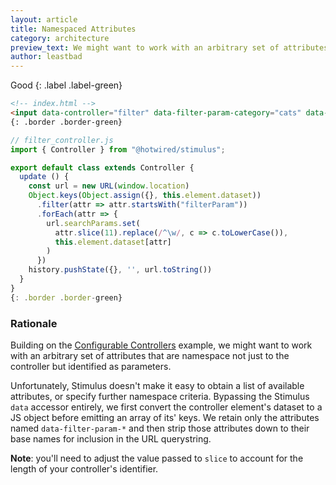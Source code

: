 ```yaml
---
layout: article
title: Namespaced Attributes
category: architecture
preview_text: We might want to work with an arbitrary set of attributes that are namespace not just to the controller but identified as parameters.
author: leastbad
---
```


Good
{: .label .label-green}

```html
<!-- index.html -->
<input data-controller="filter" data-filter-param-category="cats" data-filter-param-rating="5" data-filter-param-color="black" type="text" data-action="input->filter#update">
{: .border .border-green}
```

```js
// filter_controller.js
import { Controller } from "@hotwired/stimulus";

export default class extends Controller {
  update () {
    const url = new URL(window.location)
    Object.keys(Object.assign({}, this.element.dataset))
      .filter(attr => attr.startsWith("filterParam"))
      .forEach(attr => {
        url.searchParams.set(
          attr.slice(11).replace(/^\w/, c => c.toLowerCase()),
          this.element.dataset[attr]
        )
      })
    history.pushState({}, '', url.toString())
  }
}
{: .border .border-green}
```

### Rationale
Building on the [Configurable Controllers](../architecture/configurable-controllers.md) example, we might want to work with an arbitrary set of attributes that are namespace not just to the controller but identified as parameters.

Unfortunately, Stimulus doesn't make it easy to obtain a list of available attributes, or specify further namespace criteria. Bypassing the Stimulus `data` accessor entirely, we first convert the controller element's dataset to a JS object before emitting an array of its' keys. We retain only the attributes named `data-filter-param-*` and then strip those attributes down to their base names for inclusion in the URL querystring.

**Note**: you'll need to adjust the value passed to `slice` to account for the length of your controller's identifier.

<!-- ### Codesandbox Example -->

<!-- <iframe -->
<!--      src="https://codesandbox.io/embed/sweet-chaum-o8ry2?fontsize=14&hidenavigation=1&module=%2Fsrc%2Fcontrollers%2Ffilter_controller.js&theme=dark" -->
<!--      style="width:100%; height:500px; border:0; border-radius: 4px; overflow:hidden;" -->
<!--      title="sweet-chaum-o8ry2" -->
<!--      allow="accelerometer; ambient-light-sensor; camera; encrypted-media; geolocation; gyroscope; hid; microphone; midi; payment; usb; vr; xr-spatial-tracking" -->
<!--      sandbox="allow-autoplay allow-forms allow-modals allow-popups allow-presentation allow-same-origin allow-scripts" -->
<!--    ></iframe> -->
